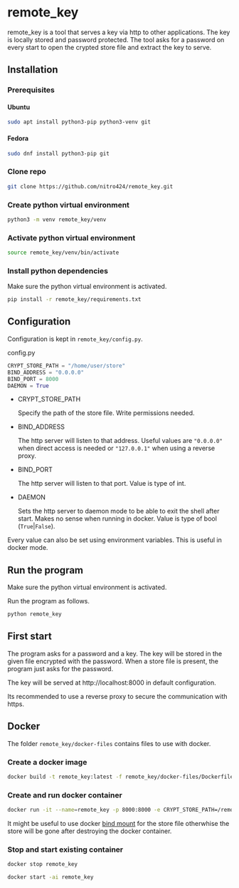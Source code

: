 # remote_key

remote_key is a tool that serves a key via http to other applications. The key is locally stored and password protected. The tool asks for a password on every start to open the crypted store file and extract the key to serve.

## Installation

### Prerequisites

#### Ubuntu

```bash
sudo apt install python3-pip python3-venv git
```

#### Fedora

```bash
sudo dnf install python3-pip git
```

### Clone repo

```bash
git clone https://github.com/nitro424/remote_key.git
```

### Create python virtual environment

```bash
python3 -m venv remote_key/venv
```

### Activate python virtual environment

```bash
source remote_key/venv/bin/activate
```

### Install python dependencies

Make sure the python virtual environment is activated.

```bash
pip install -r remote_key/requirements.txt
```

## Configuration

Configuration is kept in `remote_key/config.py`.

config.py

```python
CRYPT_STORE_PATH = "/home/user/store"
BIND_ADDRESS = "0.0.0.0"
BIND_PORT = 8000
DAEMON = True
```

-   CRYPT_STORE_PATH

    Specify the path of the store file. Write permissions needed.

-   BIND_ADDRESS

    The http server will listen to that address. Useful values are `"0.0.0.0"` when direct access is needed or `"127.0.0.1"` when using a reverse proxy.

-   BIND_PORT

    The http server will listen to that port. Value is type of int.

-   DAEMON

    Sets the http server to daemon mode to be able to exit the shell after start. Makes no sense when running in docker. Value is type of bool (`True`|`False`).

Every value can also be set using environment variables. This is useful in docker mode.

## Run the program

Make sure the python virtual environment is activated.

Run the program as follows.

```bash
python remote_key
```

## First start

The program asks for a password and a key. The key will be stored in the given file encrypted with the password. When a store file is present, the program just asks for the password.

The key will be served at http://localhost:8000 in default configuration.

Its recommended to use a reverse proxy to secure the communication with https.

## Docker

The folder `remote_key/docker-files` contains files to use with docker.

### Create a docker image

```bash
docker build -t remote_key:latest -f remote_key/docker-files/Dockerfile remote_key
```

### Create and run docker container

```bash
docker run -it --name=remote_key -p 8000:8000 -e CRYPT_STORE_PATH=/remote_key/store -e DAEMON=False remote_key
```

It might be useful to use docker [bind mount](https://docs.docker.com/storage/bind-mounts/) for the store file otherwhise the store will be gone after destroying the docker container.

### Stop and start existing container

```bash
docker stop remote_key
```

```bash
docker start -ai remote_key
```
